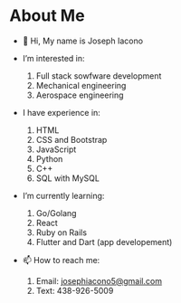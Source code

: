 # About Me

- 👋 Hi, My name is Joseph Iacono

- I’m interested in:
    1. Full stack sowfware development
    2. Mechanical engineering
    3. Aerospace engineering
    
- I have experience in:
    1. HTML
    2. CSS and Bootstrap
    3. JavaScript
    4. Python
    5. C++
    6. SQL with MySQL
 
- I’m currently learning:
    1. Go/Golang
    2. React
    3. Ruby on Rails
    4. Flutter and Dart (app developement)

- 📫 How to reach me:
    1. Email: josephiacono5@gmail.com
    2. Text: 438-926-5009

<!---
Joiacs/Joiacs is a ✨ special ✨ repository because its `README.md` (this file) appears on your GitHub profile.
You can click the Preview link to take a look at your changes.
--->

